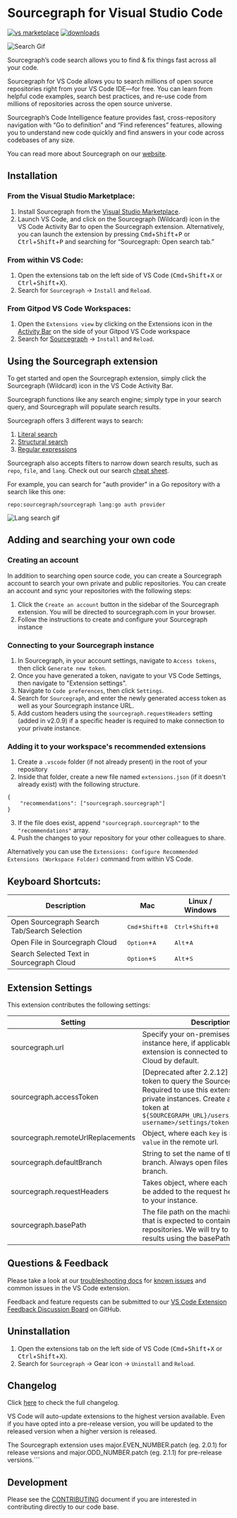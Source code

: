 # Sourcegraph for Visual Studio Code

[![vs marketplace](https://img.shields.io/vscode-marketplace/v/sourcegraph.sourcegraph.svg?label=vs%20marketplace)](https://marketplace.visualstudio.com/items?itemName=sourcegraph.sourcegraph) [![downloads](https://img.shields.io/vscode-marketplace/d/sourcegraph.sourcegraph.svg)](https://marketplace.visualstudio.com/items?itemName=sourcegraph.sourcegraph)

![Search Gif](https://storage.googleapis.com/sourcegraph-assets/VS%20Marketplace/tableContainer2.gif)

Sourcegraph’s code search allows you to find & fix things fast across all your code.

Sourcegraph for VS Code allows you to search millions of open source repositories right from your VS Code IDE—for free. You can learn from helpful code examples, search best practices, and re-use code from millions of repositories across the open source universe.

Sourcegraph’s Code Intelligence feature provides fast, cross-repository navigation with “Go to definition” and “Find references” features, allowing you to understand new code quickly and find answers in your code across codebases of any size.

You can read more about Sourcegraph on our [website](https://about.sourcegraph.com/).

## Installation

### From the Visual Studio Marketplace:

1. Install Sourcegraph from the [Visual Studio Marketplace](https://marketplace.visualstudio.com/items?itemName=sourcegraph.sourcegraph).
2. Launch VS Code, and click on the Sourcegraph (Wildcard) icon in the VS Code Activity Bar to open the Sourcegraph extension. Alternatively, you can launch the extension by pressing <kbd>Cmd</kbd>+<kbd>Shift</kbd>+<kbd>P</kbd> or <kbd>Ctrl</kbd>+<kbd>Shift</kbd>+<kbd>P</kbd> and searching for “Sourcegraph: Open search tab.”

### From within VS Code:

1. Open the extensions tab on the left side of VS Code (<kbd>Cmd</kbd>+<kbd>Shift</kbd>+<kbd>X</kbd> or <kbd>Ctrl</kbd>+<kbd>Shift</kbd>+<kbd>X</kbd>).
2. Search for `Sourcegraph` -> `Install` and `Reload`.

### From Gitpod VS Code Workspaces:

1. Open the `Extensions view` by clicking on the Extensions icon in the [Activity Bar](https://code.visualstudio.com/api/ux-guidelines/overview#activity-bar) on the side of your Gitpod VS Code workspace
2. Search for [Sourcegraph](https://open-vsx.org/extension/sourcegraph/sourcegraph) -> `Install` and `Reload`.

## Using the Sourcegraph extension

To get started and open the Sourcegraph extension, simply click the Sourcegraph (Wildcard) icon in the VS Code Activity Bar.

Sourcegraph functions like any search engine; simply type in your search query, and Sourcegraph will populate search results.

Sourcegraph offers 3 different ways to search:

1. [Literal search](https://learn.sourcegraph.com/how-to-search-code-with-sourcegraph-using-literal-patterns)
2. [Structural search](https://learn.sourcegraph.com/how-to-search-with-sourcegraph-using-structural-patterns)
3. [Regular expressions](https://learn.sourcegraph.com/how-to-search-with-sourcegraph-using-regular-expression-patterns)

Sourcegraph also accepts filters to narrow down search results, such as `repo`, `file`, and `lang`. Check out our search [cheat sheet](https://learn.sourcegraph.com/how-to-search-code-with-sourcegraph-a-cheat-sheet).

For example, you can search for "auth provider" in a Go repository with a search like this one:

```
repo:sourcegraph/sourcegraph lang:go auth provider
```

![Lang search gif](https://storage.googleapis.com/sourcegraph-assets/VS%20Marketplace/sourcegraph_search.gif)

## Adding and searching your own code

### Creating an account

In addition to searching open source code, you can create a Sourcegraph account to search your own private and public repositories. You can create an account and sync your repositories with the following steps:

1. Click the `Create an account` button in the sidebar of the Sourcegraph extension. You will be directed to sourcegraph.com in your browser.
2. Follow the instructions to create and configure your Sourcegraph instance

### Connecting to your Sourcegraph instance

1.  In Sourcegraph, in your account settings, navigate to `Access tokens`, then click `Generate new token`.
2.  Once you have generated a token, navigate to your VS Code Settings, then navigate to "Extension settings".
3.  Navigate to `Code preferences`, then click `Settings`.
4.  Search for `Sourcegraph`, and enter the newly generated access token as well as your Sourcegraph instance URL.
5.  Add custom headers using the `sourcegraph.requestHeaders` setting (added in v2.0.9) if a specific header is required to make connection to your private instance.

### Adding it to your workspace's recommended extensions

1. Create a `.vscode` folder (if not already present) in the root of your repository
2. Inside that folder, create a new file named `extensions.json` (if it doesn't already exist) with the following structure.

```
{
	"recommendations": ["sourcegraph.sourcegraph"]
}
```

3. If the file does exist, append `"sourcegraph.sourcegraph"` to the `"recommendations"` array.
4. Push the changes to your repository for your other colleagues to share.

Alternatively you can use the `Extensions: Configure Recommended Extensions (Workspace Folder)` command from within VS Code.

## Keyboard Shortcuts:

| Description                                  | Mac                                          | Linux / Windows                               |
| -------------------------------------------- | -------------------------------------------- | --------------------------------------------- |
| Open Sourcegraph Search Tab/Search Selection | <kbd>Cmd</kbd>+<kbd>Shift</kbd>+<kbd>8</kbd> | <kbd>Ctrl</kbd>+<kbd>Shift</kbd>+<kbd>8</kbd> |
| Open File in Sourcegraph Cloud               | <kbd>Option</kbd>+<kbd>A</kbd>               | <kbd>Alt</kbd>+<kbd>A</kbd>                   |
| Search Selected Text in Sourcegraph Cloud    | <kbd>Option</kbd>+<kbd>S</kbd>               | <kbd>Alt</kbd>+<kbd>S</kbd>                   |

## Extension Settings

This extension contributes the following settings:

| Setting                           | Description                                                                                                                                                                                          | Example                                                      |
| --------------------------------- | ---------------------------------------------------------------------------------------------------------------------------------------------------------------------------------------------------- | ------------------------------------------------------------ |
| sourcegraph.url                   | Specify your on-premises Sourcegraph instance here, if applicable. The extension is connected to Sourcegraph Cloud by default.                                                                       | "https://your-sourcegraph.com"                               |
| sourcegraph.accessToken           | [Deprecated after 2.2.12] The access token to query the Sourcegraph API. Required to use this extension with private instances. Create a new access token at `${SOURCEGRAPH_URL}/users/<sourcegraph-username>/settings/tokens` | null                   |
| sourcegraph.remoteUrlReplacements | Object, where each `key` is replaced by `value` in the remote url.                                                                                                                                   | {"github": "gitlab", "master": "main"}                       |
| sourcegraph.defaultBranch         | String to set the name of the default branch. Always open files in the default branch.                                                                                                               | "master"                                                     |
| sourcegraph.requestHeaders        | Takes object, where each value pair will be added to the request headers made to your instance.                                                                                                      | {"Cache-Control": "no-cache", "Proxy-Authenticate": "Basic"} |
| sourcegraph.basePath              | The file path on the machine to the folder that is expected to contain all repositories. We will try to open search results using the basePath.                                                      | "/Users/USERNAME/Documents/"                                 |

## Questions & Feedback

Please take a look at our [troubleshooting docs](https://docs.sourcegraph.com/admin/how-to/troubleshoot-sg-extension#vs-code-extension) for [known issues](https://docs.sourcegraph.com/admin/how-to/troubleshoot-sg-extension#unsupported-features-by-sourcegraph-version) and common issues in the VS Code extension.

Feedback and feature requests can be submitted to our [VS Code Extension Feedback Discussion Board](https://github.com/sourcegraph/sourcegraph/discussions/34821) on GitHub.

## Uninstallation

1.  Open the extensions tab on the left side of VS Code (<kbd>Cmd</kbd>+<kbd>Shift</kbd>+<kbd>X</kbd> or <kbd>Ctrl</kbd>+<kbd>Shift</kbd>+<kbd>X</kbd>).
2.  Search for `Sourcegraph` -> Gear icon -> `Uninstall` and `Reload`.

## Changelog

Click [here](https://marketplace.visualstudio.com/items/sourcegraph.sourcegraph/changelog) to check the full changelog.

VS Code will auto-update extensions to the highest version available. Even if you have opted into a pre-release version, you will be updated to the released version when a higher version is released.

The Sourcegraph extension uses major.EVEN_NUMBER.patch (eg. 2.0.1) for release versions and major.ODD_NUMBER.patch (eg. 2.1.1) for pre-release versions.```

## Development

Please see the [CONTRIBUTING](./CONTRIBUTING.md) document if you are interested in contributing directly to our code base.
